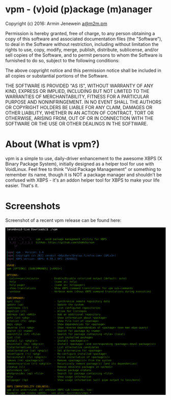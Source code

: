 # vpm - (v)oid (p)ackage (m)anager

Copyright (c) 2016: Armin Jenewein <a@m2m.pm>

Permission is hereby granted, free of charge, to any person obtaining a copy of this software and associated documentation files (the "Software"), to deal in the Software without restriction, including without limitation the rights to use, copy, modify, merge, publish, distribute, sublicense, and/or sell copies of the Software, and to permit persons to whom the Software is furnished to do so, subject to the following conditions:

The above copyright notice and this permission notice shall be included in all copies or substantial portions of the Software.

THE SOFTWARE IS PROVIDED "AS IS", WITHOUT WARRANTY OF ANY KIND, EXPRESS OR IMPLIED, INCLUDING BUT NOT LIMITED TO THE WARRANTIES OF MERCHANTABILITY, FITNESS FOR A PARTICULAR PURPOSE AND NONINFRINGEMENT. IN NO EVENT SHALL THE AUTHORS OR COPYRIGHT HOLDERS BE LIABLE FOR ANY CLAIM, DAMAGES OR OTHER LIABILITY, WHETHER IN AN ACTION OF CONTRACT, TORT OR OTHERWISE, ARISING FROM, OUT OF OR IN CONNECTION WITH THE SOFTWARE OR THE USE OR OTHER DEALINGS IN THE SOFTWARE.

# About (What is vpm?)
vpm is a simple to use, daily-driver enhancement to the awesome XBPS (X Binary Package System), initially designed as a helper tool for use with VoidLinux. Feel free to think "Void Package Management" or something to remember its name, though it is NOT a package manager and shouldn't be confused with XBPS - it's an addon helper tool for XBPS to make your life easier. That's it. 

# Screenshots

Screenshot of a recent vpm release can be found here:

![alt tag](https://raw.githubusercontent.com/netzverweigerer/vpm/master/screenshots/vpm.png)


